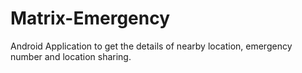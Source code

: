 # Matrix-Emergency
Android Application to get the details of nearby location, emergency number and location sharing.
